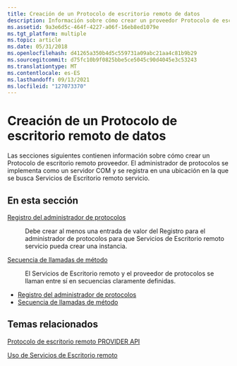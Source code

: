 ```yaml
---
title: Creación de un Protocolo de escritorio remoto de datos
description: Información sobre cómo crear un proveedor Protocolo de escritorio remoto de datos. El administrador de protocolos se implementa como un servidor COM y se registra en una ubicación en la que se busca Servicios de Escritorio remoto servicio.
ms.assetid: 9a3e6d5c-464f-4227-a06f-16eb8ed1079e
ms.tgt_platform: multiple
ms.topic: article
ms.date: 05/31/2018
ms.openlocfilehash: d41265a350b4d5c559731a09abc21aa4c81b9b29
ms.sourcegitcommit: d75fc10b9f0825bbe5ce5045c90d4045e3c53243
ms.translationtype: MT
ms.contentlocale: es-ES
ms.lasthandoff: 09/13/2021
ms.locfileid: "127073370"
---
```

# <a name="creating-a-remote-desktop-protocol-provider"></a>Creación de un Protocolo de escritorio remoto de datos

Las secciones siguientes contienen información sobre cómo crear un Protocolo de escritorio remoto proveedor. El administrador de protocolos se implementa como un servidor COM y se registra en una ubicación en la que se busca Servicios de Escritorio remoto servicio.

## <a name="in-this-section"></a>En esta sección

<dl> <dt>

[Registro del administrador de protocolos](registering-the-custom-protocol.md)
</dt> <dd>

Debe crear al menos una entrada de valor del Registro para el administrador de protocolos para que Servicios de Escritorio remoto servicio pueda crear una instancia.

</dd> <dt>

[Secuencia de llamadas de método](method-call-sequence.md)
</dt> <dd>

El Servicios de Escritorio remoto y el proveedor de protocolos se llaman entre sí en secuencias claramente definidas.

</dd> </dl>

-   [Registro del administrador de protocolos](registering-the-custom-protocol.md)
-   [Secuencia de llamadas de método](method-call-sequence.md)

## <a name="related-topics"></a>Temas relacionados

<dl> <dt>

[Protocolo de escritorio remoto PROVIDER API](custom-remote-desktop-protocols.md)
</dt> <dt>

[Uso de Servicios de Escritorio remoto](using-terminal-services.md)
</dt> </dl>

 

 




